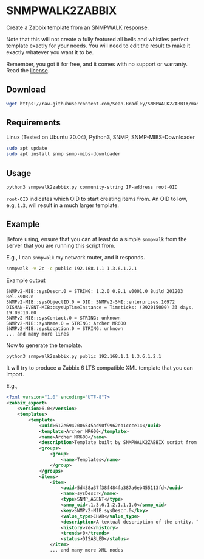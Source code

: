 # SNMPWALK2ZABBIX

Create a Zabbix template from an SNMPWALK response.

Note that this will not create a fully featured all bells and whistles perfect template exactly for your needs. You will need to edit the result to make it exactly whatever you want it to be.

Remember, you got it for free, and it comes with no support or warranty. Read the [license](LICENSE).

## Download

```bash
wget https://raw.githubusercontent.com/Sean-Bradley/SNMPWALK2ZABBIX/master/snmpwalk2zabbix.py
```

## Requirements

Linux (Tested on Ubuntu 20.04), Python3, SNMP, SNMP-MIBS-Downloader

```bash
sudo apt update
sudo apt install snmp snmp-mibs-downloader
```

## Usage

```bash
python3 snmpwalk2zabbix.py community-string IP-address root-OID
```

`root-OID` indicates which OID to start creating items from. An OID to low, e.g, `1.3`, will result in a much larger template.

## Example

Before using, ensure that you can at least do a simple `snmpwalk` from the server that you are running this script from.

E.g., I can `snmpwalk` my network router, and it responds.

```bash
snmpwalk -v 2c -c public 192.168.1.1 1.3.6.1.2.1
```

Example output

```
SNMPv2-MIB::sysDescr.0 = STRING: 1.2.0 0.9.1 v0001.0 Build 201203 Rel.59032n
SNMPv2-MIB::sysObjectID.0 = OID: SNMPv2-SMI::enterprises.16972
DISMAN-EVENT-MIB::sysUpTimeInstance = Timeticks: (292015000) 33 days, 19:09:10.00
SNMPv2-MIB::sysContact.0 = STRING: unknown
SNMPv2-MIB::sysName.0 = STRING: Archer MR600
SNMPv2-MIB::sysLocation.0 = STRING: unknown
... and many more lines
```

Now to generate the template.

```bash
python3 snmpwalk2zabbix.py public 192.168.1.1 1.3.6.1.2.1
```

It will try to produce a Zabbix 6 LTS compatible XML template that you can import.

E.g.,

```xml
<?xml version="1.0" encoding="UTF-8"?>
<zabbix_export>
    <version>6.0</version>
    <templates>
        <template>
            <uuid>612e6942006545ad90f9962eb1ccce14</uuid>
            <template>Archer MR600</template>
            <name>Archer MR600</name>
            <description>Template built by SNMPWALK2ZABBIX script from https://github.com/Sean-Bradley/SNMPWALK2ZABBIX</description>
            <groups>
                <group>
                    <name>Templates</name>
                </group>
            </groups>
            <items>
                <item>
                    <uuid>5d438a37f38f484fa387a6eb455113fd</uuid>
                    <name>sysDescr</name>
                    <type>SNMP_AGENT</type>
                    <snmp_oid>.1.3.6.1.2.1.1.1.0</snmp_oid>
                    <key>SNMPv2-MIB.sysDescr.0</key>
                    <value_type>CHAR</value_type>
                    <description>A textual description of the entity. This value should include the full name and version identification of the system's hardware type, software operating-system, and networking software.</description>
                    <history>7d</history>
                    <trends>0</trends>
                    <status>DISABLED</status>
                </item>
                ... and many more XML nodes
```
